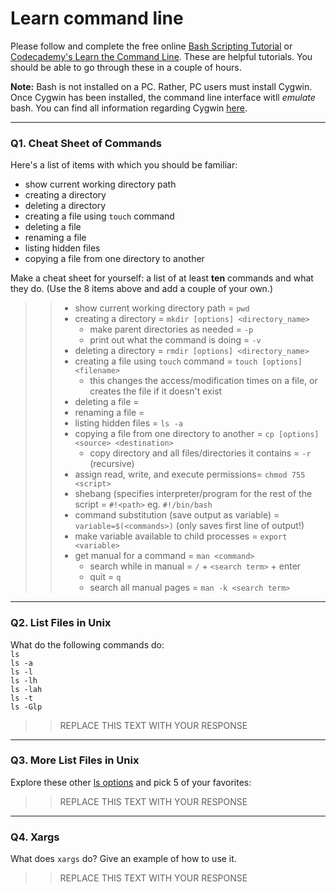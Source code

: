 # Learn command line

Please follow and complete the free online [Bash Scripting Tutorial](https://ryanstutorials.net/bash-scripting-tutorial/) or [Codecademy's Learn the Command Line](https://www.codecademy.com/learn/learn-the-command-line). These are helpful tutorials. You should be able to go through these in a couple of hours.

**Note:** Bash is not installed on a PC. Rather, PC users must install Cygwin. Once Cygwin has been installed, the command line interface witll _emulate_ bash. You can find all information regarding Cygwin [here](https://www.cygwin.com/).

---

### Q1.  Cheat Sheet of Commands  

Here's a list of items with which you should be familiar:  
* show current working directory path
* creating a directory
* deleting a directory
* creating a file using `touch` command
* deleting a file
* renaming a file
* listing hidden files
* copying a file from one directory to another

Make a cheat sheet for yourself: a list of at least **ten** commands and what they do.  (Use the 8 items above and add a couple of your own.)  

> > * show current working directory path = `pwd`
> > * creating a directory = `mkdir [options] <directory_name>`
> >   * make parent directories as needed = `-p`
> >   * print out what the command is doing = `-v`
> > * deleting a directory = `rmdir [options] <directory_name>`
> > * creating a file using `touch` command = `touch [options] <filename>` 
> >   * this changes the access/modification times on a file, or creates the file if it doesn't exist
> > * deleting a file = 
> > * renaming a file = 
> > * listing hidden files = `ls -a`
> > * copying a file from one directory to another = `cp [options] <source> <destination>`
> >   * copy directory and all files/directories it contains = `-r` (recursive)
> > * assign read, write, and execute permissions= `chmod 755 <script>`
> > * shebang (specifies interpreter/program for the rest of the script = `#!<path>` eg. `#!/bin/bash`
> > * command substitution (save output as variable) = `variable=$(<commands>)` (only saves first line of output!)
> > * make variable available to child processes = `export <variable>`
> > * get manual for a command = `man <command>`
> >   * search while in manual = `/` + `<search term>` + enter
> >   * quit = `q`
> >   * search all manual pages = `man -k <search term>`

---

### Q2.  List Files in Unix   

What do the following commands do:  
`ls`  
`ls -a`  
`ls -l`  
`ls -lh`  
`ls -lah`  
`ls -t`  
`ls -Glp`  

> > REPLACE THIS TEXT WITH YOUR RESPONSE

---

### Q3.  More List Files in Unix  

Explore these other [ls options](http://www.techonthenet.com/unix/basic/ls.php) and pick 5 of your favorites:

> > REPLACE THIS TEXT WITH YOUR RESPONSE

---

### Q4.  Xargs   

What does `xargs` do? Give an example of how to use it.

> > REPLACE THIS TEXT WITH YOUR RESPONSE

 

